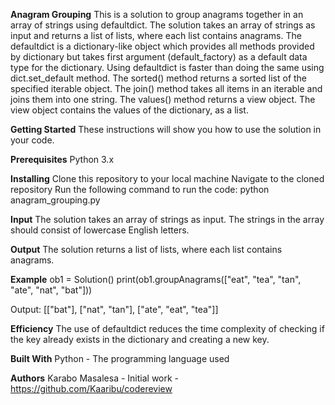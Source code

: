 **Anagram Grouping**
This is a solution to group anagrams together in an array of strings using defaultdict. 
The solution takes an array of strings as input and returns a list of lists, where each list contains anagrams.
The defaultdict is a dictionary-like object which provides all methods provided by dictionary but takes first argument (default_factory) as a default data type for the dictionary. Using defaultdict is faster than doing the same using dict.set_default method.
The sorted() method returns a sorted list of the specified iterable object.
The join() method takes all items in an iterable and joins them into one string.
The values() method returns a view object. The view object contains the values of the dictionary, as a list.

**Getting Started**
These instructions will show you how to use the solution in your code.

**Prerequisites**
Python 3.x

**Installing**
Clone this repository to your local machine
Navigate to the cloned repository
Run the following command to run the code:
python anagram_grouping.py

**Input**
The solution takes an array of strings as input. The strings in the array should consist of lowercase English letters.

**Output**
The solution returns a list of lists, where each list contains anagrams.

**Example**
ob1 = Solution()
print(ob1.groupAnagrams(["eat", "tea", "tan", "ate", "nat", "bat"]))

Output:
[["bat"], ["nat", "tan"], ["ate", "eat", "tea"]]

**Efficiency**
The use of defaultdict reduces the time complexity of checking if the key already exists in the dictionary and creating a new key.

**Built With**
Python - The programming language used

**Authors**
Karabo Masalesa - Initial work - https://github.com/Kaaribu/codereview


